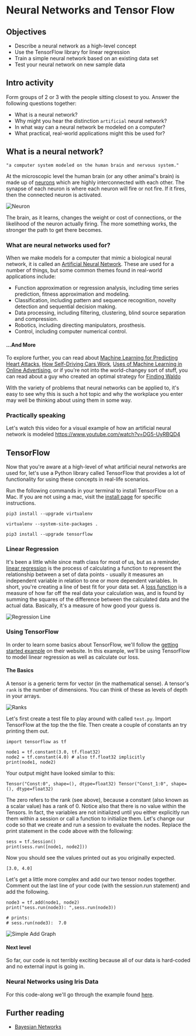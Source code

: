 # Neural Networks and Tensor Flow

## Objectives
* Describe a neural network as a high-level concept
* Use the TensorFlow library for linear regression
* Train a simple neural network based on an existing data set
* Test your neural network on new sample data

## Intro activity

Form groups of 2 or 3 with the people sitting closest to you. Answer the following questions together:
* What is a neural network?
* Why might you hear the distinction `artificial` neural network?
* In what way can a neural network be modeled on a computer?
* What practical, real-world applications might this be used for?

## What is a neural network?

`"a computer system modeled on the human brain and nervous system."`

At the microscopic level the human brain (or any other animal's brain) is made up of [neurons](https://en.wikipedia.org/wiki/Neuron) which are highly interconnected with each other. The synapse of each neuron is where each neuron will fire or not fire. If it fires, then the connected neuron is activated.

![Neuron](https://upload.wikimedia.org/wikipedia/commons/thumb/b/b5/Neuron.svg/300px-Neuron.svg.png)

The brain, as it learns, changes the weight or cost of connections, or the likelihood of the neuron actually firing. The more something works, the stronger the path to get there becomes. 

### What are neural networks used for?

When we make models for a computer that mimic a biological neural network, it is called an [Artificial Neural Network](https://en.wikipedia.org/wiki/Artificial_neural_network). These are used for a number of things, but some common themes found in real-world applications include:

* Function approximation or regression analysis, including time series prediction, fitness approximation and modeling.
* Classification, including pattern and sequence recognition, novelty detection and sequential decision making.
* Data processing, including filtering, clustering, blind source separation and compression.
* Robotics, including directing manipulators, prosthesis.
* Control, including computer numerical control.

#### ...And More

To explore further, you can read about [Machine Learning for Predicting Heart Attacks](http://www.digitaltrends.com/health-fitness/ai-algorithm-heart-attack/), [How Self-Driving Cars Work](http://fortune.com/2015/10/16/how-tesla-autopilot-learns/), [Uses of Machine Learning in Online Advertising](https://ozcontent.com/blog/3-surprising-ways-machine-learning-is-being-used-in-advertising/), or if you're not into the world-changey sort of stuff, you can read about a guy who created an optimal strategy for [Finding Waldo](https://www.wired.com/2015/02/created-perfect-wheres-waldo-strategy-machine-learning/)

With the variety of problems that neural networks can be applied to, it's easy to see why this is such a hot topic and why the workplace you enter may well be thinking about using them in some way.

### Practically speaking

Let's watch this video for a visual example of how an artificial neural network is modeled https://www.youtube.com/watch?v=DG5-UyRBQD4

## TensorFlow

Now that you're aware at a high-level of what artificial neural networks are used for, let's use a Python library called TensorFlow that provides a lot of functionality for using these concepts in real-life scenarios.

Run the following commands in your terminal to install TensorFlow on a Mac. If you are not using a mac, visit the [install page](https://www.tensorflow.org/install) for specific instructions.

```
pip3 install --upgrade virtualenv 

virtualenv --system-site-packages .

pip3 install --upgrade tensorflow 
```

### Linear Regression

It's been a little while since math class for most of us, but as a reminder, [linear regression](https://en.wikipedia.org/wiki/Linear_regression) is the process of calculating a function to represent the relationship between a set of data points - usually it measures an independent variable in relation to one or more dependent variables. In short, you're creating a line of best fit for your data set. A [loss function](https://en.wikipedia.org/wiki/Loss_function) is a measure of how far off the real data your calculation was, and is found by summing the squares of the difference between the calculated data and the actual data. Basically, it's a measure of how good your guess is.

![Regression Line](http://www.biostathandbook.com/pix/regressionlollipop.gif)

### Using TensorFlow 

In order to learn some basics about TensorFlow, we'll follow the [getting started example](https://www.tensorflow.org/get_started/get_started) on their website. In this example, we'll be using TensorFlow to model linear regression as well as calculate our loss.

#### The Basics

A tensor is a generic term for vector (in the mathematical sense). A tensor's `rank` is the number of dimensions. You can think of these as levels of depth in your arrays.

![Ranks](http://res.cloudinary.com/briezh/image/upload/v1492641274/Screen_Shot_Ranks_liqan7.png)

Let's first create a test file to play around with called `test.py`. Import TensorFlow at the top the the file. Then create a couple of constants an try printing them out.

```
import tensorflow as tf

node1 = tf.constant(3.0, tf.float32)
node2 = tf.constant(4.0) # also tf.float32 implicitly
print(node1, node2)
```

Your output might have looked similar to this:

```
Tensor("Const:0", shape=(), dtype=float32) Tensor("Const_1:0", shape=(), dtype=float32)
```

The zero refers to the rank (see above), because a constant (also known as a scalar value) has a rank of 0. Notice also that there is no value within the Tensors. In fact, the variables are not initialized until you either explicitly run them within a session or call a function to initialize them. Let's change our code so that we create and run a session to evaluate the nodes. Replace the print statement in the code above with the following:

```
sess = tf.Session()
print(sess.run([node1, node2]))
```

Now you should see the values printed out as you originally expected.

```
[3.0, 4.0]
```

Let's get a little more complex and add our two tensor nodes together. Comment out the last line of your code (with the session.run statement) and add the following.

```
node3 = tf.add(node1, node2)
print("sess.run(node3): ",sess.run(node3))

# prints:
# sess.run(node3):  7.0
```

![Simple Add Graph](http://res.cloudinary.com/briezh/image/upload/v1492641238/Screen_Shot_2017-04-19_at_3.29.45_PM_ddbvar.png)

#### Next level

So far, our code is not terribly exciting because all of our data is hard-coded and no external input is going in.

### Neural Networks using Iris Data

For this code-along we'll go through the example found [here](https://www.tensorflow.org/get_started/tflearn).

## Further reading

* [Bayesian Networks](https://en.wikipedia.org/wiki/Bayesian_network)

